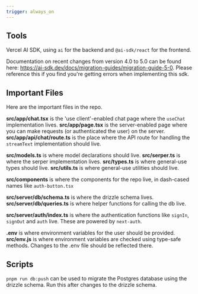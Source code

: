 ```yaml
---
trigger: always_on
---
```


## Tools

Vercel AI SDK, using `ai` for the backend and `@ai-sdk/react` for the frontend.

Documentation on recent changes from version 4.0 to 5.0 can be found here: https://ai-sdk.dev/docs/migration-guides/migration-guide-5-0. 
Please reference this if you find you're getting errors when implementing this sdk.

## Important Files

Here are the important files in the repo.

**src/app/chat.tsx** is the 'use client'-enabled chat page where the `useChat` implementation lives.
**src/app/page.tsx** is the server-enabled page where you can make requests (or authenticated the user) on the server.
**src/app/api/chat/route.ts** is the place where the API route for handling the `streamText` implementation should live.

**src/models.ts** is where model declarations should live.
**src/serper.ts** is where the serper implementation lives.
**src/types.ts** is where general-use types should live.
**src/utils.ts** is where general-use utilities should live.

**src/components** is where the components for the repo live, in dash-cased names like `auth-button.tsx`

**src/server/db/schema.ts** is where the drizzle schema lives.
**src/server/db/queries.ts** is where helper functions for calling the db live.

**src/server/auth/index.ts** is where the authentication functions like `signIn`, `signOut` and `auth` live. These are powered by `next-auth`.

**.env** is where environment variables for the user should be provided.
**src/env.js** is where environment variables are checked using type-safe methods. Changes to the .env file should be reflected there.

## Scripts

`pnpm run db:push` can be used to migrate the Postgres database using the drizzle schema. Run this after changes to the drizzle schema.